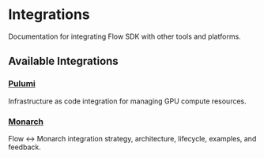 # Integrations

Documentation for integrating Flow SDK with other tools and platforms.

## Available Integrations

### [Pulumi](pulumi/)
Infrastructure as code integration for managing GPU compute resources.

### [Monarch](monarch.md)
Flow ↔ Monarch integration strategy, architecture, lifecycle, examples, and feedback.